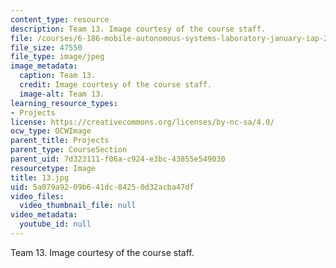 ```yaml
---
content_type: resource
description: Team 13. Image courtesy of the course staff.
file: /courses/6-186-mobile-autonomous-systems-laboratory-january-iap-2005/5a079a9209b641dc84250d32acba47df_13.jpg
file_size: 47550
file_type: image/jpeg
image_metadata:
  caption: Team 13.
  credit: Image courtesy of the course staff.
  image-alt: Team 13.
learning_resource_types:
- Projects
license: https://creativecommons.org/licenses/by-nc-sa/4.0/
ocw_type: OCWImage
parent_title: Projects
parent_type: CourseSection
parent_uid: 7d323111-f06a-c924-e3bc-43855e549030
resourcetype: Image
title: 13.jpg
uid: 5a079a92-09b6-41dc-8425-0d32acba47df
video_files:
  video_thumbnail_file: null
video_metadata:
  youtube_id: null
---
```

Team 13. Image courtesy of the course staff.